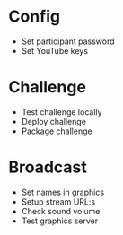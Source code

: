 # Config

* Set participant password
* Set YouTube keys

# Challenge

* Test challenge locally
* Deploy challenge
* Package challenge

# Broadcast

* Set names in graphics
* Setup stream URL:s
* Check sound volume
* Test graphics server


